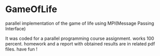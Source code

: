# GameOfLife
parallel implementation of the game of life using MPI(Message Passing Interface)

It was  coded for a parallel programming course assignment. works 100 percent.
homework and a report with obtained results are in related pdf files.
have fun !


